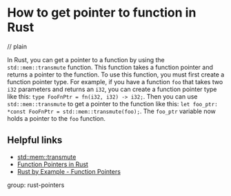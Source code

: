 # How to get pointer to function in Rust
// plain

In Rust, you can get a pointer to a function by using the `std::mem::transmute` function. This function takes a function pointer and returns a pointer to the function. To use this function, you must first create a function pointer type. For example, if you have a function `foo` that takes two `i32` parameters and returns an `i32`, you can create a function pointer type like this: `type FooFnPtr = fn(i32, i32) -> i32;`. Then you can use `std::mem::transmute` to get a pointer to the function like this: `let foo_ptr: *const FooFnPtr = std::mem::transmute(foo);`. The `foo_ptr` variable now holds a pointer to the `foo` function.

## Helpful links
- [std::mem::transmute](https://doc.rust-lang.org/std/mem/fn.transmute.html)
- [Function Pointers in Rust](https://doc.rust-lang.org/book/ch19-05-advanced-functions-and-closures.html#function-pointers)
- [Rust by Example - Function Pointers](https://doc.rust-lang.org/rust-by-example/fn/closures/fn_pointers.html)

group: rust-pointers